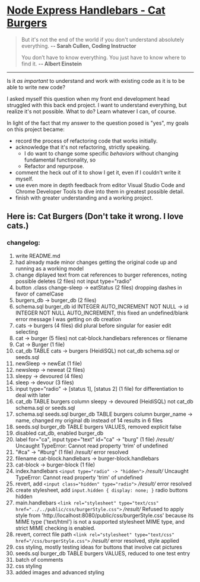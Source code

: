 
# [Node Express Handlebars - Cat Burgers](https://burgers-by-rmk.herokuapp.com/)

> But it's not the end of the world if you don't understand absolutely everything.
__-- Sarah Cullen, Coding Instructor__
>
> You don’t have to know everything. You just have to know where to find it.
__-- Albert Einstein__
>
- - -

Is it _as important_ to understand and work with existing code as it is to be able to write new code?

I asked myself this question when my front end development head struggled with this back end project. I want to understand everything, but realize it's not possible. What to do? Learn whatever I can, of course.

In light of the fact that my answer to the question posed is "yes", my goals on this project became:
  * record the process of refactoring code that works initially.
  * acknowledge that it's not refactoring, strictly speaking.
    * I do want to change some specific _behaviors_ without changing fundamental functionality, so
    * Refactor and repurpose.
  * comment the heck out of it to show I get it, even if I couldn't write it myself.
  * use even more in depth feedback from editor Visual Studio Code and Chrome Developer Tools to dive into them in greatest possible detail.
  * finish with greater understanding and a working project.

## Here is: Cat Burgers (Don't take it wrong. I love cats.)

### changelog:

1. write README.md
1. had already made minor changes getting the original code up and running as a working model
1. change diplayed text from cat references to burger references, noting possible deletes (2 files) not input type="radio"
1. button .class change-sleep -> eatStatus (2 files) dropping dashes in favor of camelCase
1. burgers_db -> burger_db (2 files)
1. schema.sql burger_db id INTEGER AUTO_INCREMENT NOT NULL -> id INTEGER NOT NULL AUTO_INCREMENT, this fixed an undefined/blank error message I was getting on db creation
1. cats -> burgers (4 files) did plural before singular for easier edit selecting
1. cat -> burger (5 files) not cat-block.handlebars references or filename
1. Cat -> Burger (1 file)
1. cat_db TABLE cats -> burgers (HeidiSQL) not cat_db schema.sql or seeds.sql
1. newSleep -> newEat (1 file)
1. newsleep -> neweat (2 files)
1. sleepy -> devoured (4 files)
1. sleep -> devour (3 files)
1. input type="radio" -> [status 1], [status 2] (1 file) for differentiation to deal with later
1. cat_db TABLE burgers column sleepy -> devoured (HeidiSQL) not cat_db schema.sql or seeds.sql
1. schema.sql seeds.sql burger_db TABLE burgers column burger_name -> name, changed my original db instead of 14 results in 6 files
1. seeds.sql burger_db TABLE burgers VALUES, removed explicit false
1. disabled cat_db, enabled burger_db
1. label for="ca", input type="text" id="ca" -> "burg" (1 file) _/result/_ Uncaught TypeError: Cannot read property 'trim' of undefined
1. "#ca" -> "#burg" (1 file) _/result/_ error resolved
1. filename cat-block.handlebars -> burger-block.handlebars
1. cat-block -> burger-block (1 file)
1. index.handlebars `<input type="radio" -> "hidden">` _/result/_ Uncaught TypeError: Cannot read property 'trim' of undefined
1. revert, add `<input class="hidden" type="radio">` _/result/_ error resolved
1. create stylesheet, add `input.hidden { display: none; }` radio buttons hidden
1. main.handlebars `<link rel="stylesheet" type="text/css" href="../../public/css/burgerStyle.css">` _/result/_ Refused to apply style from 'http://localhost:8080/public/css/burgerStyle.css' because its MIME type ('text/html') is not a supported stylesheet MIME type, and strict MIME checking is enabled.
1. revert, correct file path `<link rel="stylesheet" type="text/css" href="/css/burgerStyle.css">` _/result/_ error resolved, style applied
1. css styling, mostly testing ideas for buttons that involve cat pictures
1. seeds.sql burger_db TABLE burgers VALUES, reduced to one test entry
1. batch of comments
1. css styling
1. added images and advanced styling

